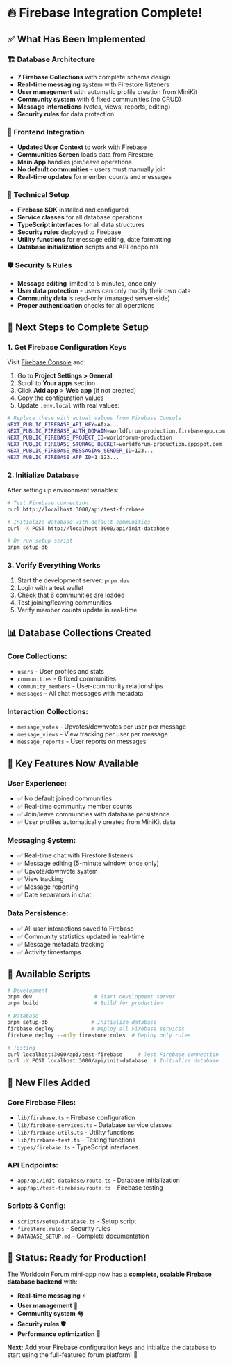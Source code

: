 # 🔥 Firebase Integration Complete!

## ✅ What Has Been Implemented

### **🏗️ Database Architecture**
- **7 Firebase Collections** with complete schema design
- **Real-time messaging** system with Firestore listeners
- **User management** with automatic profile creation from MiniKit
- **Community system** with 6 fixed communities (no CRUD)
- **Message interactions** (votes, views, reports, editing)
- **Security rules** for data protection

### **📱 Frontend Integration**
- **Updated User Context** to work with Firebase
- **Communities Screen** loads data from Firestore
- **Main App** handles join/leave operations
- **No default communities** - users must manually join
- **Real-time updates** for member counts and messages

### **🔧 Technical Setup**
- **Firebase SDK** installed and configured
- **Service classes** for all database operations
- **TypeScript interfaces** for all data structures
- **Security rules** deployed to Firebase
- **Utility functions** for message editing, date formatting
- **Database initialization** scripts and API endpoints

### **🛡️ Security & Rules**
- **Message editing** limited to 5 minutes, once only
- **User data protection** - users can only modify their own data
- **Community data** is read-only (managed server-side)
- **Proper authentication** checks for all operations

## 🚀 Next Steps to Complete Setup

### 1. **Get Firebase Configuration Keys**
Visit [Firebase Console](https://console.firebase.google.com/project/worldforum-production/settings/general) and:

1. Go to **Project Settings > General**
2. Scroll to **Your apps** section
3. Click **Add app** > **Web app** (if not created)
4. Copy the configuration values
5. Update `.env.local` with real values:

```bash
# Replace these with actual values from Firebase Console
NEXT_PUBLIC_FIREBASE_API_KEY=AIza...
NEXT_PUBLIC_FIREBASE_AUTH_DOMAIN=worldforum-production.firebaseapp.com
NEXT_PUBLIC_FIREBASE_PROJECT_ID=worldforum-production
NEXT_PUBLIC_FIREBASE_STORAGE_BUCKET=worldforum-production.appspot.com
NEXT_PUBLIC_FIREBASE_MESSAGING_SENDER_ID=123...
NEXT_PUBLIC_FIREBASE_APP_ID=1:123...
```

### 2. **Initialize Database**
After setting up environment variables:

```bash
# Test Firebase connection
curl http://localhost:3000/api/test-firebase

# Initialize database with default communities
curl -X POST http://localhost:3000/api/init-database

# Or run setup script
pnpm setup-db
```

### 3. **Verify Everything Works**
1. Start the development server: `pnpm dev`
2. Login with a test wallet
3. Check that 6 communities are loaded
4. Test joining/leaving communities
5. Verify member counts update in real-time

## 📊 Database Collections Created

### **Core Collections:**
- `users` - User profiles and stats
- `communities` - 6 fixed communities
- `community_members` - User-community relationships
- `messages` - All chat messages with metadata

### **Interaction Collections:**
- `message_votes` - Upvotes/downvotes per user per message
- `message_views` - View tracking per user per message  
- `message_reports` - User reports on messages

## 🎯 Key Features Now Available

### **User Experience:**
- ✅ No default joined communities
- ✅ Real-time community member counts
- ✅ Join/leave communities with database persistence
- ✅ User profiles automatically created from MiniKit data

### **Messaging System:**
- ✅ Real-time chat with Firestore listeners
- ✅ Message editing (5-minute window, once only)
- ✅ Upvote/downvote system
- ✅ View tracking
- ✅ Message reporting
- ✅ Date separators in chat

### **Data Persistence:**
- ✅ All user interactions saved to Firebase
- ✅ Community statistics updated in real-time
- ✅ Message metadata tracking
- ✅ Activity timestamps

## 🔧 Available Scripts

```bash
# Development
pnpm dev                    # Start development server
pnpm build                  # Build for production

# Database
pnpm setup-db              # Initialize database
firebase deploy            # Deploy all Firebase services
firebase deploy --only firestore:rules  # Deploy only rules

# Testing
curl localhost:3000/api/test-firebase     # Test Firebase connection
curl -X POST localhost:3000/api/init-database  # Initialize database
```

## 📁 New Files Added

### **Core Firebase Files:**
- `lib/firebase.ts` - Firebase configuration
- `lib/firebase-services.ts` - Database service classes
- `lib/firebase-utils.ts` - Utility functions
- `lib/firebase-test.ts` - Testing functions
- `types/firebase.ts` - TypeScript interfaces

### **API Endpoints:**
- `app/api/init-database/route.ts` - Database initialization
- `app/api/test-firebase/route.ts` - Firebase testing

### **Scripts & Config:**
- `scripts/setup-database.ts` - Setup script
- `firestore.rules` - Security rules
- `DATABASE_SETUP.md` - Complete documentation

## 🎉 Status: Ready for Production!

The Worldcoin Forum mini-app now has a **complete, scalable Firebase database backend** with:

- **Real-time messaging** ⚡
- **User management** 👥
- **Community system** 🏘️
- **Security rules** 🛡️
- **Performance optimization** 🚀

**Next:** Add your Firebase configuration keys and initialize the database to start using the full-featured forum platform! 🚀

